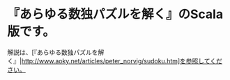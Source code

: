 # 『あらゆる数独パズルを解く』のScala版です。

解説は、[『あらゆる数独パズルを解く』|http://www.aoky.net/articles/peter_norvig/sudoku.htm]を参照してください。

